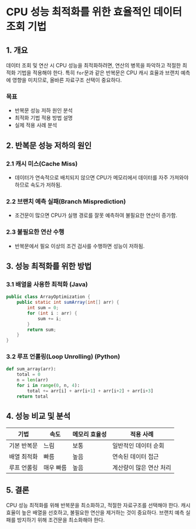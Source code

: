 # CPU 성능 최적화를 위한 효율적인 데이터 조회 기법

## 1. 개요

데이터 조회 및 연산 시 CPU 성능을 최적화하려면, 연산의 병목을 파악하고 적절한 최적화 기법을 적용해야 한다. 특히 `for`문과 같은 반복문은 CPU 캐시 효율과 브랜치 예측에 영향을 미치므로, 올바른 자료구조 선택이 중요하다.

### 목표

- 반복문 성능 저하 원인 분석
- 최적화 기법 적용 방법 설명
- 실제 적용 사례 분석

## 2. 반복문 성능 저하의 원인

### 2.1 캐시 미스(Cache Miss)

- 데이터가 연속적으로 배치되지 않으면 CPU가 메모리에서 데이터를 자주 가져와야 하므로 속도가 저하됨.

### 2.2 브랜치 예측 실패(Branch Misprediction)

- 조건문이 많으면 CPU가 실행 경로를 잘못 예측하여 불필요한 연산이 증가함.

### 2.3 불필요한 연산 수행

- 반복문에서 필요 이상의 조건 검사를 수행하면 성능이 저하됨.

## 3. 성능 최적화를 위한 방법

### 3.1 배열을 사용한 최적화 (Java)

```java
public class ArrayOptimization {
    public static int sumArray(int[] arr) {
        int sum = 0;
        for (int i : arr) {
            sum += i;
        }
        return sum;
    }
}
```

### 3.2 루프 언롤링(Loop Unrolling) (Python)

```python
def sum_array(arr):
    total = 0
    n = len(arr)
    for i in range(0, n, 4):
        total += arr[i] + arr[i+1] + arr[i+2] + arr[i+3]
    return total
```

## 4. 성능 비교 및 분석

| 기법     | 속도    | 메모리 효율성 | 적용 사례         |
| ------ | ----- | ------- | ------------- |
| 기본 반복문 | 느림    | 보통      | 일반적인 데이터 순회   |
| 배열 최적화 | 빠름    | 높음      | 연속된 데이터 접근    |
| 루프 언롤링 | 매우 빠름 | 높음      | 계산량이 많은 연산 처리 |

## 5. 결론

CPU 성능 최적화를 위해 반복문을 최소화하고, 적절한 자료구조를 선택해야 한다. 캐시 효율이 높은 배열을 선호하고, 불필요한 연산을 제거하는 것이 중요하다. 브랜치 예측 실패를 방지하기 위해 조건문을 최소화해야 한다.

